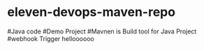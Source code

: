 # eleven-devops-maven-repo
#Java code
#Demo Project
#Mavnen is Build tool for Java Project
#webhook Trigger
helloooooo
